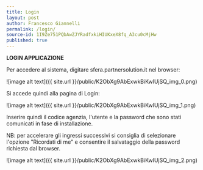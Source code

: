 ```yaml
---
title: Login
layout: post
author: Francesco Giannelli
permalink: /login/
source-id: 1I9Ze751PQbAwZJYRadfxkiHIUKxeX8fq_A3cu0cMjHw
published: true
---
```

**LOGIN APPLICAZIONE**

Per accedere al sistema, digitare sfera.partnersolution.it nel browser:

![image alt text]({{ site.url }}/public/K2ObXg9AbExwkBiKwIUjSQ_img_0.png)

Si accede quindi alla pagina di Login:

![image alt text]({{ site.url }}/public/K2ObXg9AbExwkBiKwIUjSQ_img_1.png)

Inserire quindi il codice agenzia, l'utente e la password che sono stati comunicati in fase di installazione.

NB: per accelerare gli ingressi successivi si consiglia di selezionare l'opzione "Ricordati di me" e consentire il salvataggio della password richiesta dal browser.

![image alt text]({{ site.url }}/public/K2ObXg9AbExwkBiKwIUjSQ_img_2.png)

